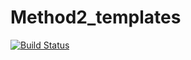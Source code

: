 # Method2_templates

[![Build Status](https://github.com/ZhengdaoLI0602/Method2_templates.jl/actions/workflows/CI.yml/badge.svg?branch=master)](https://github.com/ZhengdaoLI0602/Method2_templates.jl/actions/workflows/CI.yml?query=branch%3Amaster)

